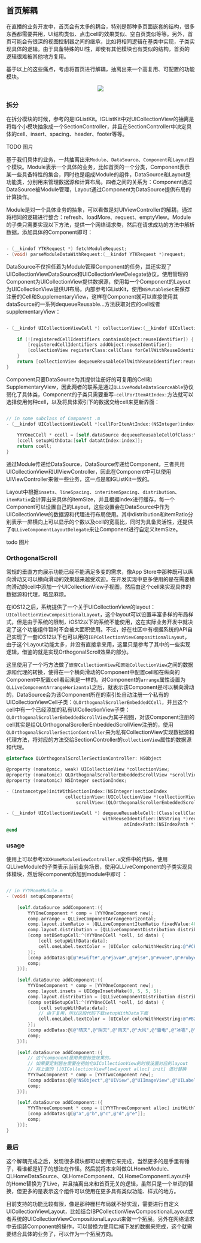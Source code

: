 ##  首页解耦

在直播的业务开发中，首页会有太多的耦合，特别是那种多页面嵌套的结构，很多东西都需要共用，UI结构类似、点击cell的效果类似、空白页类似等等。另外，首页可能会有很深的视图控制器之间的继承，比如将相同逻辑在基类中实现，子类实现具体的逻辑。由于具备特殊的UI性，即使有其他模块也有类似的结构，首页的逻辑很难被其他地方复用。

基于以上的这些痛点，考虑将首页进行解耦，抽离出来一个高复用、可配置的功能模块。

<p align="center">
  <img src="https://github.com/Yrocky/Weather_App/blob/develop/img/module_live_home_display.png?raw=true"  align="center">
</p>

### 拆分

在拆分模块的时候，参考的是IGListKit。IGListKit中对UICollectionView的抽离是将每个小模块抽象成一个SectionController，并且在SectionController中决定具体的cell、insert、spacing、header、footer等等。

TODO 图片

基于我们具体的业务，一共抽离出来`Module`、`DataSource`、`Component`和`Layout`四个模块。Module表示一个具体的业务，比如首页的一个分类，Component表示某一些具备特性的集合，同时也是组成Module的组件，DataSource和Layout是功能类，分别用来管理数据源和计算布局。四者之间的关系为：Component通过DataSource被Module管理，Layout通过Component为DataSource提供布局的计算操作。

Module是对一个具体业务的抽象，可以看做是对UIViewController的解耦，通过将相同的逻辑进行整合：refresh、loadMore、request、emptyView。Module的子类只需要实现以下方法，提供一个网络请求类，然后在请求成功的方法中解析数据，添加具体的Component即可：

``` objective-c

- (__kindof YTKRequest *) fetchModuleRequest;
- (void) parseModuleDataWithRequest:(__kindof YTKRequest *)request;
```

DataSource不仅担任着为Module管理Component的任务，其还实现了UICollectionViewDataSource和UICollectionViewDelegate协议，使用管理的Component为UICollectionView提供数据源，使用每一个Component的Layout为UICollectionView提供UI布局，内部参考IGListKit，使用`NSMutableSet`来保存注册的Cell和SupplementaryView，这样在Component就可以直接使用其dataSource的一系列dequeueReusable...方法获取对应的cell或者supplementaryView：

``` objective-c

- (__kindof UICollectionViewCell *) collectionView:(__kindof UICollectionView *)collectionView dequeueReusableCell:(NSMutableSet *)registeredCellIdentifiers withReuseIdentifier:(NSString *)reuseIdentifier cellClass:(Class)cellClass atIndexPath:(NSIndexPath *)indexPath{
    
    if (![registeredCellIdentifiers containsObject:reuseIdentifier]) {
        [registeredCellIdentifiers addObject:reuseIdentifier];
        [collectionView registerClass:cellClass forCellWithReuseIdentifier:reuseIdentifier];
    }
    return [collectionView dequeueReusableCellWithReuseIdentifier:reuseIdentifier forIndexPath:indexPath];
}
```

Component只要DataSource为其提供注册好的可复用的Cell和SupplementaryView，因此两者的联系是通过`QLLiveModuleDataSourceAble`协议弱化了具体类，Component的子类只需要重写`-cellForItemAtIndex:`方法就可以选择使用何种cell，以及将具体索引下的数据交给cell来更新界面：

``` objective-c

// in some subclass of Component .m
- (__kindof UICollectionViewCell *)cellForItemAtIndex:(NSInteger)index{
    
    YYYOneCCell * ccell = [self.dataSource dequeueReusableCellOfClass:YYYOneCCell.class forComponent:self atIndex:index];
    [ccell setupWithData:[self dataAtIndex:index]];
    return ccell;
}
```

通过Module传递给DataSource，DataSource传递给Component，三者共用UICollectionView和UIViewController，因此在Component中可以使用UIViewController来做一些业务，这一点是和IGListKit一致的。

Layout中根据`insets`、`lineSpacing`、`interitemSpacing`、`distribution`、`itemRatio`会计算出来具体的itemSize，并且根据index进行缓存，每一个Component可以设置自己的Layout，这些设置会在DataSource中作为UICollectionView的数据源和代理进行布局使用。其中distribution和itemRatio分别表示一屏横向上可以显示的个数以及cell的宽高比，同时为具备灵活性，还提供了`QLLiveComponentLayoutDelegate`来让Component进行自定义itemSize。

todo 图片

### OrthogonalScroll

常规的垂直方向展示功能已经不能满足多变的需求，像App Store中那种既可以纵向滑动又可以横向滑动的效果越来越受欢迎。在开发实现中更多使用的是在需要横向滑动的cell中添加一个UICollectionView子视图，然后由这个cell来实现具体的数据源和代理，略显麻烦。

在iOS12之后，系统提供了一个关于UICollectionView的layout：`UICollectionViewCompositionalLayout`，这个layout可以设置丰富多样的布局样式，但是由于系统的限制，iOS12以下的系统不能使用，这在实际业务开发中就决定了这个功能组件暂时不会被大面积使用。不过，好在社区中有根据系统的API自己实现了一套iOS12以下也可以用的`IBPCollectionViewCompositionalLayout`，由于这个Layout功能太多，并没有直接拿来用，这里只是参考了其中的一些实现逻辑，借鉴的就是实现OrthogonalScroll效果的部分。

这里使用了一个巧方法做了`嵌套CollectionView`和`原始CollectionView`之间的数据源和代理的转换，使得在一个横向滑动的Component中配置cell和在纵向的Component中配置cell看起来是一样的。对Component的`arrange`属性设置为`QLLiveComponentArrangeHorizontal`之后，就表示该Component是可以横向滑动的，DataSource会为该Component所在的索引处自动注册一个私有的UICollectionViewCell子类：`QLOrthogonalScrollerEmbeddedCCell`，并且这个cell中有一个已经添加的私有UICollectionView子类：`QLOrthogonalScrollerEmbeddedScrollView`为其子视图，对该Component注册的cell其实是给QLOrthogonalScrollerEmbeddedScrollView注册的，使用`QLOrthogonalScrollerSectionController`来为私有CollectionView实现数据源和代理方法，将对应的方法交给SectionController的`collectionView`属性的数据源和代理。

``` objective-c
@interface QLOrthogonalScrollerSectionController: NSObject

@property (nonatomic, weak) UICollectionView *collectionView;
@property (nonatomic) QLOrthogonalScrollerEmbeddedScrollView *scrollView;
@property (nonatomic) NSInteger sectionIndex;

- (instancetype)initWithSectionIndex:(NSInteger)sectionIndex
                      collectionView:(UICollectionView *)collectionView
                          scrollView:(QLOrthogonalScrollerEmbeddedScrollView *)scrollView;

- (__kindof UICollectionViewCell *) dequeueReusableCell:(Class)cellClass
                                    withReuseIdentifier:(NSString *)reuseIdentifier
                                            atIndexPath:(NSIndexPath *)indexPath;
@end

```

### usage

使用上可以参考`XXXHomeModuleViewController.m`文件中的代码，使用QLLiveModule的子类表示当前业务场景，使用QLLiveComponent的子类实现具体模块，然后将component添加到module中即可
：

``` objective-c

// in YYYHomeModule.m
- (void) setupComponents{
    
    [self.dataSource addComponent:({
        YYYOneComponent * comp = [YYYOneComponent new];
        comp.arrange = QLLiveComponentArrangeHorizontal;
        comp.layout.itemRatio = [QLLiveComponentItemRatio fixedValue:40];
        comp.layout.distribution = [QLLiveComponentDistribution distributionValue:6];
        [comp setBSetupCell:^(YYYOneCCell *cell, id data) {
            [cell setupWithData:data];
            cell.oneLabel.textColor = [UIColor colorWithHexString:@"#CB2EFF"];
        }];
        [comp addDatas:@[@"#swift#",@"#java#",@"#js#",@"#vue#",@"#ruby#",@"#css#",@"#go#"]];
        comp;
    })];
    
    [self.dataSource addComponent:({
        YYYOneComponent * comp = [YYYOneComponent new];
        comp.layout.insets = UIEdgeInsetsMake(0, 5, 5, 5);
        comp.layout.distribution = [QLLiveComponentDistribution distributionValue:4];
        [comp setBSetupCell:^(YYYOneCCell *cell, id data) {
            [cell setupWithData:data];
            // 由于复用，所以这段代码下载setupWithData下面
            cell.oneLabel.textColor = [UIColor colorWithHexString:@"#B2E7F9"];
        }];
        [comp addDatas:@[@"晴天",@"阴天",@"雨天",@"大风",@"雷电",@"冰雹",@"大雪",@"小雪"]];
        comp;
    })];
    
    [self.dataSource addComponent:({
        // 这个component是用来做标签效果的，
        // 如果要定制居左需要在初始化UICollectionView的时候设置对应的layout
        // 将上面的 [[UICollectionViewFlowLayout alloc] init] 进行替换
        YYYTwoComponent * comp = [YYYTwoComponent new];
        [comp addDatas:@[@"NSObject",@"UIView",@"UIImageView",@"UILabel",@"CALayer",@"NSRunloop"]];
        comp;
    })];
    
    [self.dataSource addComponent:({
        YYYThreeComponent * comp = [[YYYThreeComponent alloc] initWithTitle:@"Word"];
        [comp addDatas:@[@"a",@"b",@"c",@"d",@"e"]];
        comp;
    })];
}
```

### 最后

这个解耦完成之后，发现很多模块都可以使用它来完成，当然更多的是手里有锤子，看谁都是钉子的想法在作怪。然后就将本来叫做QLHomeModule、QLHomeDataSource、QLHomeComponent、QLHomeComponentLayout中的Home替换为了Live，并且抽离出来和首页无关的逻辑，虽然只是一个单词的替换，但更多的是表示这个组件可以使用在更多具有类似功能、样式的地方。

目前支持的功能比较有限，像是那种栅栏布局就不好实现，需要进行自定义UICollectionViewLayout，比如结合IBPCollectionViewCompositionalLayout或者系统的UICollectionViewCompositionalLayout来做一个拓展。另外在网络请求中去组装Component的操作，可以替换为使用后端下发的数据来完成，这个就需要结合具体的业务了，可以作为一个拓展方向。
